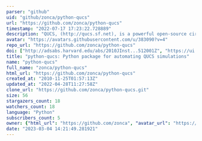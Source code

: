 ```yaml
---
parser: "github"
uid: "github/zonca/python-qucs"
url: "https://github.com/zonca/python-qucs"
timestamp: "2022-07-17 17:23:22.728889"
description: "QUCS, (http://qucs.sf.net), is a powerful open-source circuit simulator, python-qucs is a Python package that allows to automate the process of preparing input netlists for several simulations, run them, and export the results."
avatar: "https://avatars.githubusercontent.com/u/383090?v=4"
repo_url: "https://github.com/zonca/python-qucs"
doi: ["http://adsabs.harvard.edu/abs/2010JInst...512001Z", "https://ui.adsabs.harvard.edu/abs/2015ascl.soft01003Z/abstract"]
title: "python-qucs: Python package for automating QUCS simulations"
name: "python-qucs"
full_name: "zonca/python-qucs"
html_url: "https://github.com/zonca/python-qucs"
created_at: "2010-11-25T01:57:13Z"
updated_at: "2022-04-28T11:27:58Z"
clone_url: "https://github.com/zonca/python-qucs.git"
size: 56
stargazers_count: 18
watchers_count: 18
language: "Python"
subscribers_count: 5
owner: {"html_url": "https://github.com/zonca", "avatar_url": "https://avatars.githubusercontent.com/u/383090?v=4", "login": "zonca", "type": "User"}
date: "2023-03-04 14:21:49.281921"
---
```

